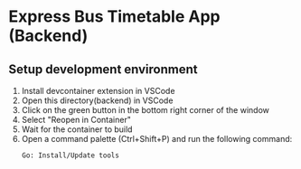 # Express Bus Timetable App (Backend)

## Setup development environment
1. Install devcontainer extension in VSCode
2. Open this directory(backend) in VSCode
3. Click on the green button in the bottom right corner of the window
4. Select "Reopen in Container"
5. Wait for the container to build
6. Open a command palette (Ctrl+Shift+P) and run the following command:
    ```
    Go: Install/Update tools
    ```
